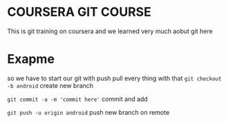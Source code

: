 COURSERA GIT COURSE
============
This is git training on coursera and we learned very much aobut git here
# Exapme
so we have to start our git with push pull every thing with that
`git checkout -b android` create new branch

`git commit -a -m 'commit here'` commit and add

`git push -u origin android` push new branch on remote